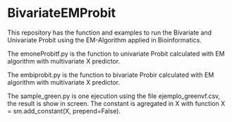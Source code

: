# BivariateEMProbit
This repository has the function and examples to run the Bivariate and Univariate Probit using the EM-Algorithm applied in Bioinformatics.

The emoneProbitf.py is the function to univariate Probit calculated with EM algorithm with multivariate X predictor.

The embiprobit.py is the function to bivariate Probir calculated with EM algorithm with multivariate X predictor.

The sample_green.py is one ejecution using the file ejemplo_greenvf.csv, the result is show in screen. The constant is agregated in X with function X = sm.add_constant(X, prepend=False).
